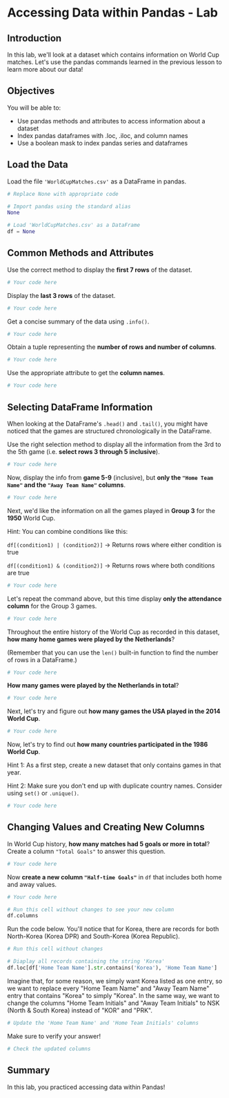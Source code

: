# Accessing Data within Pandas - Lab

## Introduction

In this lab, we'll look at a dataset which contains information on World Cup matches. Let's use the pandas commands learned in the previous lesson to learn more about our data!

## Objectives

You will be able to: 

- Use pandas methods and attributes to access information about a dataset 
- Index pandas dataframes with .loc, .iloc, and column names 
- Use a boolean mask to index pandas series and dataframes

## Load the Data

Load the file `'WorldCupMatches.csv'` as a DataFrame in pandas.


```python
# Replace None with appropriate code

# Import pandas using the standard alias
None

# Load 'WorldCupMatches.csv' as a DataFrame
df = None
```

## Common Methods and Attributes

Use the correct method to display the **first 7 rows** of the dataset.


```python
# Your code here
```

Display the **last 3 rows** of the dataset.


```python
# Your code here
```

Get a concise summary of the data using `.info()`. 


```python
# Your code here
```

Obtain a tuple representing the **number of rows and number of columns**.


```python
# Your code here
```

Use the appropriate attribute to get the **column names**.


```python
# Your code here
```

## Selecting DataFrame Information

When looking at the DataFrame's `.head()` and `.tail()`, you might have noticed that the games are structured chronologically in the DataFrame.

Use the right selection method to display all the information from the 3rd to the 5th game (i.e. **select rows 3 through 5 inclusive**).


```python
# Your code here
```

Now, display the info from **game 5-9** (inclusive), but **only the `"Home Team Name"` and the `"Away Team Name"` columns**.


```python
# Your code here
```

Next, we'd like the information on all the games played in **Group 3** for the **1950** World Cup.

Hint: You can combine conditions like this:

`df[(condition1) | (condition2)]`  -> Returns rows where either condition is true

`df[(condition1) & (condition2)]`  -> Returns rows where both conditions are true


```python
# Your code here
```

Let's repeat the command above, but this time display **only the attendance column** for the Group 3 games. 


```python
# Your code here
```

Throughout the entire history of the World Cup as recorded in this dataset, **how many home games were played by the Netherlands**?

(Remember that you can use the `len()` built-in function to find the number of rows in a DataFrame.)


```python
# Your code here
```

**How many games were played by the Netherlands in total**?


```python
# Your code here
```

Next, let's try and figure out **how many games the USA played in the 2014 World Cup**.


```python
# Your code here
```

Now, let's try to find out **how many countries participated in the 1986 World Cup**.

Hint 1: As a first step, create a new dataset that only contains games in that year.

Hint 2: Make sure you don't end up with duplicate country names. Consider using `set()` or `.unique()`.


```python
# Your code here
```

## Changing Values and Creating New Columns

In World Cup history, **how many matches had 5 goals or more in total**? Create a column `"Total Goals"` to answer this question.


```python
# Your code here
```

Now **create a new column `"Half-time Goals"`** in `df` that includes both home and away values.


```python
# Your code here
```


```python
# Run this cell without changes to see your new column
df.columns
```

Run the code below. You'll notice that for Korea, there are records for both North-Korea (Korea DPR) and South-Korea (Korea Republic). 


```python
# Run this cell without changes

# Diaplay all records containing the string 'Korea'
df.loc[df['Home Team Name'].str.contains('Korea'), 'Home Team Name']
```

Imagine that, for some reason, we simply want Korea listed as one entry, so we want to replace every "Home Team Name" and "Away Team Name" entry that contains "Korea" to simply "Korea". In the same way, we want to change the columns "Home Team Initials" and "Away Team Initials" to NSK (North & South Korea) instead of "KOR" and "PRK". 


```python
# Update the 'Home Team Name' and 'Home Team Initials' columns 

```

Make sure to verify your answer!


```python
# Check the updated columns

```

## Summary

In this lab, you practiced accessing data within Pandas!
